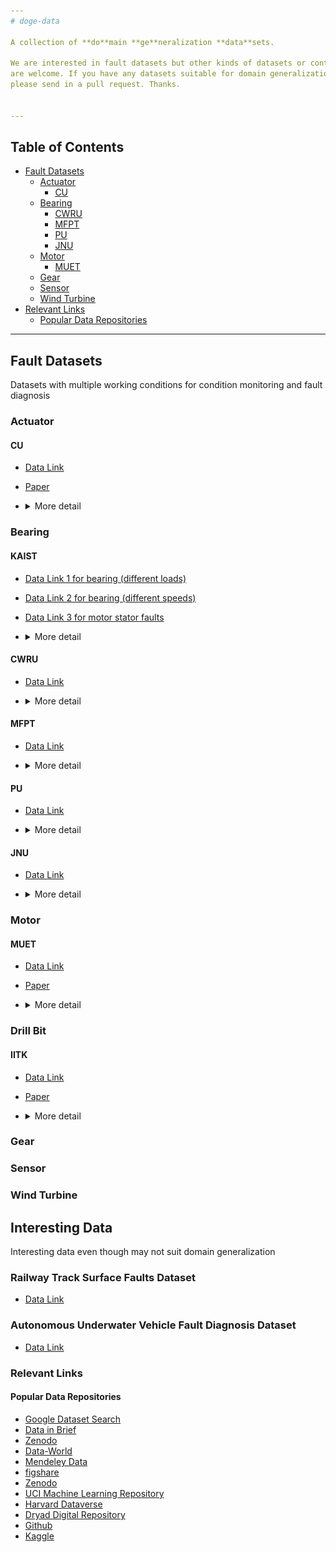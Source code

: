 ```yaml
---
# doge-data

A collection of **do**main **ge**neralization **data**sets. 

We are interested in fault datasets but other kinds of datasets or contributions
are welcome. If you have any datasets suitable for domain generalization and want to contribute,
please send in a pull request. Thanks.


---
```


## Table of Contents

<!--

Generated with [markedpp](#markedpp). Get [nodejs](https://nodejs.org) first

1. $ npm i -g markedpp
2. $ markedpp --github -o README.md README.md

-->

<!-- !toc (minlevel=2 omit="Table of Contents") -->

* [Fault Datasets](#fault-datasets)
  * [Actuator](#actuator)
    * [CU](#cu)
  * [Bearing](#bearing)
    * [CWRU](#cwru)
    * [MFPT](#mfpt)
    * [PU](#pu)
    * [JNU](#jnu)
  * [Motor](#motor)
    * [MUET](#muet)
  * [Gear](#gear)
  * [Sensor](#sensor)
  * [Wind Turbine](#wind-turbine)
* [Relevant Links](#relevant-links)
  * [Popular Data Repositories](#popular-data-repositories)

<!-- toc! -->

---

## Fault Datasets
Datasets with multiple working conditions for condition monitoring and fault diagnosis 

### Actuator

#### CU
- [Data Link](https://cord.cranfield.ac.uk/articles/dataset/Data_set_for_Data-based_Detection_and_Diagnosis_of_Faults_in_Linear_Actuators_/5097649)
- [Paper](https://ieeexplore.ieee.org/document/8326716)
- <details>
  <summary>More detail</summary>

  > **Through-life Engineering Services Institute, Cranfield University**
  > 
  >The data was acquired from a linear actuator rig operated using different loading
  > conditions and motion profiles. In addition, three different faults (lack of 
  > lubrication, spalling and backlash) were gradually seeded to the system in order
  > to study fault detection and diagnosis capabilities of different algorithms. The
  > data set includes actuator position and motor current measurements for the different
  > conditions mentioned.
  > 
  >![CU_linear actuator](.README_images/CU_linear_actuator.png)
</details>

### Bearing

#### KAIST
- [Data Link 1 for bearing (different loads) ](https://data.mendeley.com/datasets/ztmf3m7h5x)
- [Data Link 2 for bearing (different speeds) ](https://data.mendeley.com/datasets/ztmf3m7h5x)
- [Data Link 3 for motor stator faults](https://data.mendeley.com/datasets/rgn5brrgrn)
- <details>
  <summary>More detail</summary>

  > **Korea Advanced Institute of Science and Technology**
  > 
  > 1 This article presents time-series dataset including vibration, acoustic,
  > temperature, and motor current data for rotating machines under varying
  > load conditions.  The conditions of the rotating machine include normal,
  > bearing inner race faults, bearing outer race faults, shaft misalignment,
  > and rotor unbalance with three different load conditions. 
  > 
  > 2 This article discloses vibration and motor current data for bearing faults under
  > varying speed conditions from 680 RPM to 2460 RPM. The bearing conditions include 
  > healthy bearing, bearings with inner race faults, and bearings with outer race faults.
  > For each faulty bearing condition, the three-phase induction motor is operated under 
  > randomly varying speed conditions. 
  > 
  > 3 This dataset provides vibration and motor current data for fault diagnosis of motor winding faults. 
  > Vibration data is acquired with a sampling frequency of 25.6 kHz, and current data is acquired with 
  > a sampling frequency of 100 kHz. In order to acquire the data, a testbed with motor winding faults 
  > was used.
  > 
  > ![KAIST_test_rig](.README_images/KAIST_test_rig.png)

</details>

#### CWRU 
- [Data Link](https://engineering.case.edu/bearingdatacenter)
- <details>
  <summary>More detail</summary>

  > **Case Western Reserve University**
  > 
  > Motor bearings were seeded with faults using electro-discharge machining
  > (EDM). Faults ranging from 0.007 inches in diameter to 0.040 inches in 
  > diameter were introduced separately at the inner raceway, rolling element 
  > (i.e. ball) and outer raceway. Faulted bearings were reinstalled into the
  > test motor and vibration data was recorded for motor loads of 0 to 3 
  > horsepower (motor speeds of 1797 to 1720 RPM).
  > 
  >![CWRU_test_rig](.README_images/CWRU_test_rig.png)
  >![CWRU](.README_images/CWRU.png)
  > 
  > [image source](https://www.sciencedirect.com/science/article/pii/S0019057820303335)

</details>

#### MFPT
- [Data Link](https://www.mfpt.org/fault-data-sets/#:~:text=A%20bearing%20fault%20dataset%20has,and%20three%20real%2Dworld%20faults.)
- <details>
  <summary>More detail</summary>

  > **Mechanical Failures Prevention Group**
  > 
  > -3 baseline conditions: 270 lbs of load, input shaft rate of 25 Hz, sample rate of
  > 97,656 sps, for 6 seconds  
  >-3 outer race fault conditions: 270 lbs of load, input shaft rate of 25 Hz, sample 
  > rate of 97,656 sps for 6 seconds  
  >-7 outer race fault conditions: 25, 50, 100, 150, 200, 250 and 300 lbs of load,
  > input shaft rate 25 Hz, sample rate of 48,828 sps for 3 seconds (bearing 
  > resonance was found be less than 20 kHz)  
  >7 inner race fault conditions: 0, 50, 100, 150, 200, 250 and 300 lbs of load, 
  > input shaft rate of 25 Hz, sample rate of 48,828 sps for 3 seconds
  > 
  >![MFPT_bearing](.README_images/MFPT_bearing.png)
  >![MFPT](.README_images/MFPT.png)
  > 
  > [table source](https://www.sciencedirect.com/science/article/pii/S0019057820303335)

</details>

#### PU
- [Data Link](https://mb.uni-paderborn.de/kat/forschung/datacenter/bearing-datacenter)
- <details>
  <summary>More detail</summary>

  >Bearings were divided into: (1) six undamaged bearings; (2) twelve artificially 
  > damaged bearings; (3) fourteen bearings with real damages caused by accelerated
  > lifetime tests. Each dataset was collected under four working conditions
  > 
  >![PU_test_rig](.README_images/PU_test_rig.png)
  >![PU](.README_images/PU.png) 
  > 
  > [table source](https://www.sciencedirect.com/science/article/pii/S0019057820303335)
</details>

#### JNU
- [Data Link](http://mad-net.org:8765/explore.html?t=0.5831516555847212)
- <details>
  <summary>More detail</summary>

  > **School of Mechanical Engineering, Jiangnan University**
  > 
  >JNU datasets consisted of three bearing vibration datasets with different rotating
  > speeds, and the data were collected at 50 kHz. JNU datasets contained one health 
  > state and three fault modes which include inner ring fault, outer ring fault, and
  > rolling element fault.
  >
  >![JNU](.README_images/JNU.png)
  > 
  > [table source](https://www.sciencedirect.com/science/article/pii/S0019057820303335)
</details>

### Motor
#### MUET
- [Data Link](https://data.mendeley.com/datasets/fm6xzxnf36/2)  
- [Paper](https://www.ncbi.nlm.nih.gov/pmc/articles/PMC9156863/)
- <details>
  <summary>More detail</summary>

  > **NCRA Condition Monitoring Systems Lab, 
  > Mehran University of Engineering and Technology***
  >
  >The dataset includes triaxial vibration data of bearing of induction motor operated 
  > under different load conditions along the axes x, y, and z. It includes triaxial 
  > vibration datasets of motor in healthy condition with and without pulley. Moreover,
  > the faulty conditions of bearings include inner race and outer race faults of (i)
  > 0.7mm, (i) 0.9mm, (i) 1.1mm, (i) 1.3mm, (i) 1.5m, and (i) 1.7mm. The bearings with
  > these fault severity levels were operated under different load conditions including 
  > 100W, 200W, and 300W. There are total 38 datasets of the bearing conditions. The 
  > data was acquired at the sampling rate of 10 kHz at the rate of 1000 samples per
  > channel.
  > 
  > ![MUET_test_rig](.README_images/MUET_test_rig.png)
</details>

### Drill Bit
#### IITK
- [Data Link](https://www.iitk.ac.in/idea/datasets/)
- [Paper](https://rs.ieee.org/images/files/newsletters/2015/_12_Data_Driven_Aproach_for_Drill_Bit_Monitoring_Modified_20150323.doc.pdf)
- <details>
  <summary>More detail</summary>

  >Department of Electrical Engineering,
  Indian Institute of Technology Kanpur
  > 
  >The entire experimentation was performed with 3-AxisCNC EMCO Concept Mill 105. 
  > HSS twist drill bit of diameter 9 mm was used for drilling holes in the work 
  > piece made of Mild steel. For extensive experimentation, given a drill bit state
  > , for each pair of varying feed rates and cutting speed combinations, a single 
  > vibration recording of 8 seconds was taken. Feed rate was varied as 4 mm/min,
  > 8 mm/min and 12 mm/min, and Cutting speed was varied as 160rpm, 170rpm, 180rpm,
  > 190rpm and 200rpm; giving a total of 15 combination pairs.
  > 
  > ![IITK_drill bit](.README_images/IITK_drill_bit.png)
</details>

### Gear

### Sensor

### Wind Turbine

## Interesting Data
Interesting data even though may not suit domain generalization 
### Railway Track Surface Faults Dataset
- [Data Link](https://data.mendeley.com/datasets/8hxtgyyxrw/2)
### Autonomous Underwater Vehicle Fault Diagnosis Dataset
- [Data Link](https://data.mendeley.com/datasets/7rp2pmr6mx)


### Relevant Links
#### Popular Data Repositories
- [Google Dataset Search](https://datasetsearch.research.google.com/)
- [Data in Brief](https://www.data-in-brief.com/)
- [Zenodo](https://zenodo.org/)
- [Data-World](https://data.world/)
- [Mendeley Data](https://data.mendeley.com/)
- [figshare](http://figshare.com/)
- [Zenodo](https://zenodo.org/)
- [UCI Machine Learning Repository](https://archive.ics.uci.edu/ml/index.php)
- [Harvard Dataverse](http://dataverse.harvard.edu/)
- [Dryad Digital Repository](http://datadryad.org/)
- [Github](https://github.com/)
- [Kaggle](https://www.kaggle.com/)